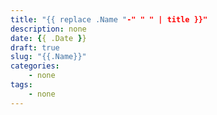 ```yaml
---
title: "{{ replace .Name "-" " " | title }}"
description: none
date: {{ .Date }}
draft: true
slug: "{{.Name}}"
categories:
    - none
tags:
    - none
---
```


